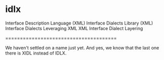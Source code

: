 idlx
====

Interface Description Language (XML)
Interface Dialects Library (XML)
Interface Dialects Leveraging XML
XML Interface Dialect Layering

======================================

We haven't settled on a name just yet.
And yes, we know that the last one there is XIDL instead of IDLX.
